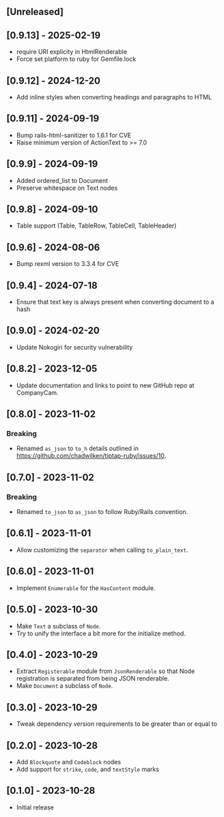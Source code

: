 ## [Unreleased]

## [0.9.13] - 2025-02-19

- require URI explicity in HtmlRenderable
- Force set platform to ruby for Gemfile.lock

## [0.9.12] - 2024-12-20

- Add inline styles when converting headings and paragraphs to HTML

## [0.9.11] - 2024-09-19

- Bump rails-html-sanitizer to 1.6.1 for CVE
- Raise minimum version of ActionText to >= 7.0

## [0.9.9] - 2024-09-19

- Added ordered_list to Document
- Preserve whitespace on Text nodes

## [0.9.8] - 2024-09-10

- Table support (Table, TableRow, TableCell, TableHeader)

## [0.9.6] - 2024-08-06

- Bump rexml version to 3.3.4 for CVE

## [0.9.4] - 2024-07-18

- Ensure that text key is always present when converting document to a hash

## [0.9.0] - 2024-02-20

- Update Nokogiri for security vulnerability

## [0.8.2] - 2023-12-05

- Update documentation and links to point to new GitHub repo at CompanyCam.

## [0.8.0] - 2023-11-02

### Breaking

- Renamed `as_json` to `to_h` details outlined in https://github.com/chadwilken/tiptap-ruby/issues/10.

## [0.7.0] - 2023-11-02

### Breaking

- Renamed `to_json` to `as_json` to follow Ruby/Rails convention.

## [0.6.1] - 2023-11-01

- Allow customizing the `separator` when calling `to_plain_text`.

## [0.6.0] - 2023-11-01

- Implement `Enumerable` for the `HasContent` module.

## [0.5.0] - 2023-10-30

- Make `Text` a subclass of `Node`.
- Try to unify the interface a bit more for the initialize method.

## [0.4.0] - 2023-10-29

- Extract `Registerable` module from `JsonRenderable` so that Node registration is separated from being JSON renderable.
- Make `Document` a subclass of `Node`.

## [0.3.0] - 2023-10-29

- Tweak dependency version requirements to be greater than or equal to

## [0.2.0] - 2023-10-28

- Add `Blockquote` and `Codeblock` nodes
- Add support for `strike`, `code`, and `textStyle` marks

## [0.1.0] - 2023-10-28

- Initial release
